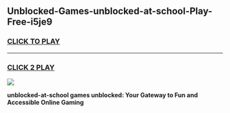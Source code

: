 
## Unblocked-Games-unblocked-at-school-Play-Free-i5je9
<h3>
<a href="https://premium76.site?title=unblocked-at-school&ref=23A">CLICK TO PLAY</a></h3>
<hr>

<h3>
<a href="https://premium76.site?title=unblocked-at-school&ref=23A">CLICK 2 PLAY</a>
  
</h3>

<a href="https://premium76.site?title=unblocked-at-school&ref=23A"><img src="https://clearcache.store/games.png"></a>


**unblocked-at-school games unblocked: Your Gateway to Fun and Accessible Online Gaming**
